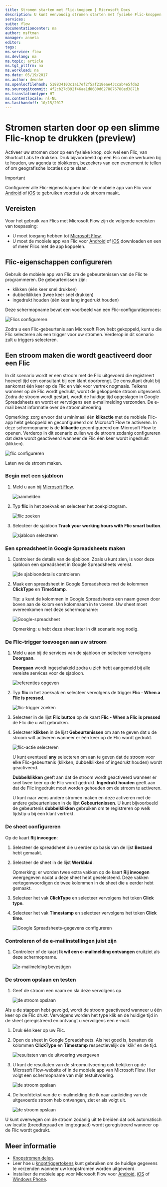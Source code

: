 ```yaml
---
title: Stromen starten met Flic-knoppen | Microsoft Docs
description: U kunt eenvoudig stromen starten met fysieke Flic-knoppen van Shortcut Labs.
services: 
suite: flow
documentationcenter: na
author: msftman
manager: anneta
editor: 
tags: 
ms.service: flow
ms.devlang: na
ms.topic: article
ms.tgt_pltfrm: na
ms.workload: na
ms.date: 05/19/2017
ms.author: deonhe
ms.openlocfilehash: 518834103c1a17ef2f5af218eae43ccab4e5fda2
ms.sourcegitcommit: 4f2cb27d392f46aa1d8680d6278876780ed3871b
ms.translationtype: HT
ms.contentlocale: nl-NL
ms.lasthandoff: 10/15/2017
---
```

# <a name="run-your-flows-by-pressing-a-flic-smart-button-preview"></a>Stromen starten door op een slimme Flic-knop te drukken (preview)
Activeer uw stromen door op een fysieke knop, ook wel een Flic, van Shortcut Labs te drukken. Druk bijvoorbeeld op een Flic om de werkuren bij te houden, uw agenda te blokkeren, bezoekers van een evenement te tellen of om geografische locaties op te slaan.

> [!IMPORTANT]
> Configureer alle Flic-eigenschappen door de mobiele app van Flic voor [Android](https://play.google.com/store/apps/details?id=io.flic.app) of [iOS](https://itunes.apple.com/us/app/flic-app/id977593793?ls=1&mt=8) te gebruiken voordat u de stroom maakt.
> 
> 

## <a name="prerequisites"></a>Vereisten
Voor het gebruik van Flics met Microsoft Flow zijn de volgende vereisten van toepassing:

* U moet toegang hebben tot [Microsoft Flow](https://flow.microsoft.com).
* U moet de mobiele app van Flic voor [Android](https://play.google.com/store/apps/details?id=io.flic.app) of [iOS](https://itunes.apple.com/us/app/flic-app/id977593793?ls=1&mt=8) downloaden en een of meer Flics met de app koppelen.

## <a name="configure-flic-properties"></a>Flic-eigenschappen configureren
Gebruik de mobiele app van Flic om de gebeurtenissen van de Flic te programmeren. De gebeurtenissen zijn:

* klikken (één keer snel drukken)
* dubbelklikken (twee keer snel drukken)
* ingedrukt houden (één keer lang ingedrukt houden)

Deze schermopname bevat een voorbeeld van een Flic-configuratieproces:

![Flics configureren](./media/flic-button-flows/configure-flic-actions.png)

Zodra u een Flic-gebeurtenis aan Microsoft Flow hebt gekoppeld, kunt u die Flic selecteren als een trigger voor uw stromen. Verderop in dit scenario zult u triggers selecteren.

## <a name="create-a-flow-thats-triggered-by-a-flic"></a>Een stroom maken die wordt geactiveerd door een Flic
In dit scenario wordt er een stroom met de Flic uitgevoerd die registreert hoeveel tijd een consultant bij een klant doorbrengt. De consultant drukt bij aankomst één keer op de Flic en vlak voor vertrek nogmaals. Telkens wanneer op de Flic wordt gedrukt, wordt de gekoppelde stroom uitgevoerd. Zodra de stroom wordt gestart, wordt de huidige tijd opgeslagen in Google Spreadsheets en wordt er vervolgens een e-mailmelding verzonden. De e-mail bevat informatie over de stroomuitvoering.

Opmerking: zorg ervoor dat u minimaal één **klikactie** met de mobiele Flic-app hebt gekoppeld en geconfigureerd om Microsoft Flow te activeren. In deze schermopname is de **klikactie** geconfigureerd om Microsoft Flow te openen. Verderop in dit scenario zullen we de stroom zodanig configureren dat deze wordt geactiveerd wanneer de Flic één keer wordt ingedrukt (klikken).

   ![flic configureren](./media/flic-button-flows/flic-configured-for-flow.png)

Laten we de stroom maken.

### <a name="start-with-a-template"></a>Begin met een sjabloon
1. Meld u aan bij [Microsoft Flow](https://flow.microsoft.com).
   
    ![aanmelden](./media/flic-button-flows/sign-into-flow.png)
2. Typ **flic** in het zoekvak en selecteer het zoekpictogram.
   
    ![flic zoeken](./media/flic-button-flows/search-flic.png)
3. Selecteer de sjabloon **Track your working hours with Flic smart button**.
   
    ![sjabloon selecteren](./media/flic-button-flows/flic-templates.png)

### <a name="create-a-spreadsheet-in-google-sheets"></a>Een spreadsheet in Google Spreadsheets maken
1. Controleer de details van de sjabloon. Zoals u kunt zien, is voor deze sjabloon een spreadsheet in Google Spreadsheets vereist.
   
   ![de sjabloondetails controleren](./media/flic-button-flows/flic-template-details.png)
2. Maak een spreadsheet in Google Spreadsheets met de kolommen **ClickType** en **TimeStamp**.
   
      Tip: u kunt de kolommen in Google Spreadsheets een naam geven door boven aan de kolom een kolomnaam in te voeren. Uw sheet moet overeenkomen met deze schermopname:
   
   ![Google-spreadsheet](./media/flic-button-flows/flic-google-sheet.png)
   
   Opmerking: u hebt deze sheet later in dit scenario nog nodig.

### <a name="add-the-flic-trigger-to-your-flow"></a>De Flic-trigger toevoegen aan uw stroom
1. Meld u aan bij de services van de sjabloon en selecteer vervolgens **Doorgaan**.
   
     **Doorgaan** wordt ingeschakeld zodra u zich hebt aangemeld bij alle vereiste services voor de sjabloon.
   
    ![referenties opgeven](./media/flic-button-flows/flic-template-services-sign-in.png)
2. Typ **flic** in het zoekvak en selecteer vervolgens de trigger **Flic - When a Flic is pressed**.
   
    ![flic-trigger zoeken](./media/flic-button-flows/flic-search-trigger.png)
3. Selecteer in de lijst **Flic button** op de kaart **Flic - When a Flic is pressed** de Flic die u wilt gebruiken.
4. Selecteer **klikken** in de lijst **Gebeurtenissen** om aan te geven dat u de stroom wilt activeren wanneer er één keer op de Flic wordt gedrukt.
   
    ![flic-actie selecteren](./media/flic-button-flows/select-flic.png)
   
   U kunt eventueel **any** selecteren om aan te geven dat de stroom voor elke Flic-gebeurtenis (klikken, dubbelklikken of ingedrukt houden) wordt geactiveerd.
   
   **Dubbelklikken** geeft aan dat de stroom wordt geactiveerd wanneer er snel twee keer op de Flic wordt gedrukt. **Ingedrukt houden** geeft aan dat de Flic ingedrukt moet worden gehouden om de stroom te activeren.
   
   U kunt naar wens andere stromen maken en deze activeren met de andere gebeurtenissen in de lijst **Gebeurtenissen**. U kunt bijvoorbeeld de gebeurtenis **dubbelklikken** gebruiken om te registreren op welk tijdstip u bij een klant vertrekt.

### <a name="configure-the-sheet"></a>De sheet configureren
   Op de kaart **Rij invoegen**:

1. Selecteer de spreadsheet die u eerder op basis van de lijst **Bestand** hebt gemaakt.
2. Selecteer de sheet in de lijst **Werkblad**.
   
   Opmerking: er worden twee extra vakken op de kaart **Rij invoegen** weergegeven nadat u deze sheet hebt geselecteerd. Deze vakken vertegenwoordigen de twee kolommen in de sheet die u eerder hebt gemaakt.
3. Selecteer het vak **ClickType** en selecteer vervolgens het token **Click type**.
4. Selecteer het vak **Timestamp** en selecteer vervolgens het token **Click time**.
   
    ![Google Spreadsheets-gegevens configureren](./media/flic-button-flows/flick-insert-row-card.png)

### <a name="confirm-the-email-settings-are-correct"></a>Controleren of de e-mailinstellingen juist zijn
1. Controleer of de kaart **Ik wil een e-mailmelding ontvangen** eruitziet als deze schermopname.
   
    ![e-mailmelding bevestigen](./media/flic-button-flows/email-settings.png)

### <a name="save-your-flow-and-test-it"></a>De stroom opslaan en testen
1. Geef de stroom een naam en sla deze vervolgens op.
   
    ![de stroom opslaan](./media/flic-button-flows/save.png)

Als u de stappen hebt gevolgd, wordt de stroom geactiveerd wanneer u één keer op de Flic drukt. Vervolgens worden het type klik en de huidige tijd in de sheet geregistreerd en ontvangt u vervolgens een e-mail.

1. Druk één keer op uw Flic.
2. Open de sheet in Google Spreadsheets. Als het goed is, bevatten de kolommen **ClickType** en **Timestamp** respectievelijk de 'klik' en de tijd.
   
    ![resultaten van de uitvoering weergeven](./media/flic-button-flows/flic-google-sheet-after-run.png)
3. U kunt de resultaten van de stroomuitvoering ook bekijken op de Microsoft Flow-website of in de mobiele app van Microsoft Flow. Hier volgt een schermopname van mijn testuitvoering.
   
    ![de stroom opslaan](./media/flic-button-flows/flic-test-run-results-portal.png)
4. De hoofdtekst van de e-mailmelding die ik naar aanleiding van de uitgevoerde stroom heb ontvangen, ziet er als volgt uit.
   
    ![de stroom opslaan](./media/flic-button-flows/flic-email-body.png)

U kunt overwegen om de stroom zodanig uit te breiden dat ook automatisch uw locatie (breedtegraad en lengtegraad) wordt geregistreerd wanneer op de Flic wordt gedrukt.

## <a name="more-information"></a>Meer informatie
* [Knopstromen delen](share-buttons.md).
* Leer hoe u [knoptriggertokens](introduction-to-button-trigger-tokens.md) kunt gebruiken om de huidige gegevens te verzenden wanneer uw knopstromen worden uitgevoerd.
* Installeer de mobiele app voor Microsoft Flow voor [Android](https://aka.ms/flowmobiledocsandroid), [iOS](https://aka.ms/flowmobiledocsios) of [Windows Phone](https://aka.ms/flowmobilewindows).

